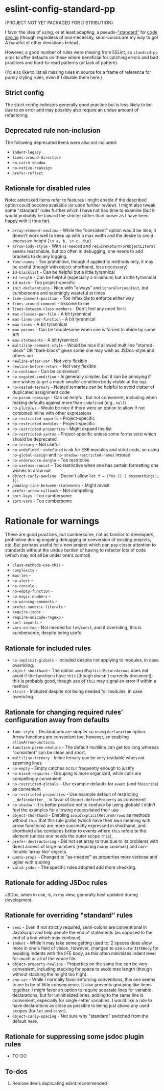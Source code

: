 # eslint-config-standard-pp

(PROJECT NOT YET PACKAGED FOR DISTRIBUTION)

I favor the idea of using, or at least adapting, a pseudo-["standard"](https://standardjs.com/)
for [code styling](https://github.com/standard/eslint-config-standard) (though
regardless of non-necessity, semi-colons are my way to go! A handful of other
deviations below).

However, a good number of rules were missing from ESLint, so `standard-pp`
aims to offer defaults on these where beneficial for catching errors and bad
practices and hard-to-read patterns (or lack of pattern).

(I'd also like to list all missing rules in source for a frame of
reference for purely styling rules, even if I disable them here.)

## Strict config

The strict config indicates generally good practice but is less likely to be
due to an error and may possibly also require an undue amount of refactoring.

## Deprecated rule non-inclusion

The following deprecated items were also not included:

- `indent-legacy`
- `lines-around-directive`
- `no-catch-shadow`
- `no-native-reassign`
- `prefer-reflect`

## Rationale for disabled rules

Note: asterisked items refer to features I might enable if the described
option could become available (or upon further review). I might also tweak
some "standard" rules further which I have not had time to examine (but
it would probably be toward the stricter rather than looser as I have been
happy with it thus far).

- *`array-element-newline`* - While the "consistent" option would be nice,
    it doesn't work well to keep up with a max width and the desire to avoid
    excessive height `[\n a, b, \n c, d\n]`
- `arrow-body-style` - With `as-needed` and `requireReturnForObjectLiteral`
    seems reasonable, but too often in debugging, one needs to add brackets
    to do any logging.
- *`func-names`* - Too prohibitive, though if applied to methods only, it may
  be useful (though with object shorthand, less necessary)
- `id-blacklist` - Can be helpful but a little tyrannical
- `id-length` - Can be helpful (especially a minimum) but a little tyrannical
- `id-match` - Too project-specific
- `init-declarations` - Nice with "always" and `ignoreForLoopInit`, but
    cumbersome and seemingly wasteful at times
- `line-comment-position` - Too inflexible to enforce either way
- `lines-around-comment` - Irksome to me
- `lines-between-class-members` - Don't feel any need for it
- `max-classes-per-file` - A bit tyrannical
- `max-lines-per-function` - A bit tyrannical
- `max-lines` - A bit tyrannical
- `max-params` - Can be troublesome when one is forced to abide by some API
- `max-statements` - A bit tyrannical
- `multiline-comment-style` - Would be nice if allowed multiline "starred-block"
    OR "bare-block" given some one may wish as JSDoc-style and others not
- `newline-after-var` - Not very flexible
- `newline-before-return` - Not very flexible
- `no-continue` - Can be convenient
- `no-negated-condition` - Is generally simpler, but it can be annoying
    if one wishes to get a much smaller condition body visible at the top.
- `no-nested-ternary` - Nested ternaries can be helpful to avoid clutter of
    duplicated assignment code
- `no-param-reassign` - Can be helpful, but not convenient, including when
    making defaults against more than `undefined` (e.g., `null`)
- *`no-plusplus`* - Would be nice if there were an option to allow if not
    combined inline with other expressions
- `no-restricted-imports` - Project-specific
- `no-restricted-modules` - Project-specific
- *`no-restricted-properties`* - Might expand the list
- *`no-restricted-syntax`* - Project-specific unless some forms exist which
    should be deprecated
- `no-ternary` - Not useful
- `no-undefined` - `undefined` is ok for ES6 modules and strict code, so using
    `no-global-assign` and `no-shadow-restricted-names` instead
- `no-underscore-dangle` - Too restrictive
- `no-useless-concat` - Too restrictive when one has certain formatting one
    wishes to draw out
- *`object-curly-newline`* - Doesn't allow `let f = {foo () {
    dosomething();
}};`
- *`padding-line-between-statements`* - Might revisit
- `prefer-arrow-callback` - Not compelling
- `sort-keys` - Too cumbersome
- `sort-vars` - Too cumbersome

# Rationale for warnings

These are good practices, but cumbersome, not as familiar to developers,
prohibitive during ongoing debugging or conversion of existing projects, etc.
But perhaps useful for a new project which can pay closer attention to
standards without the undue burden of having to refactor lots of code (which
may not all be under one's control).

- `class-methods-use-this` -
- `complexity` -
- `max-len` -
- `no-alert` -
- `no-console` -
- `no-empty-function` -
- `no-magic-numbers` -
- `no-warning-comments` -
- `prefer-numeric-literals` -
- `require-jsdoc` -
- `require-unicode-regexp` -
- `sort-imports` -
- `vars-on-top` - Not needed for `let`/`const`, and if overriding, this is
    cumbersome, despite being useful

## Rationale for included rules

- `no-implicit-globals` - Included despite not applying to modules, in
    case overriding.
- `object-shorthand` - The option `avoidExplicitReturnArrows` does
    not avoid if the functions have `this` (though doesn't currently
    document); this is probably good, though use of `this` may signal
    an error if within a method
- `strict` -  Included despite not being needed for modules, in
    case overriding.

## Rationale for changing required rules' configuration away from defaults

- `func-style` - Declarations are simpler so using `declaration` option.
    Arrow functions are convenient too, however, so enabling
    `allowArrowFunctions`.
- `function-paren-newline` - The default multiline can get too long whereas
    "consistent" can be clean and short.
- `multiline-ternary` - Inline ternary can be very readable when not
    spanning lines
- `no-empty` - Empty catches occur frequently enough to justify
- `no-mixed-requires` - Grouping is more organized, while calls are
    compellingly convenient
- `no-restricted-globals` - Use example defaults for `event` (and
    `fdescribe`) as convenient
- `no-restricted-properties` - Use example default of restricting
    `__defineGetter__` in favor of `Object.defineProperty` as convenient
- `no-shadow` - It is better practice not to confuse by using globals! I
    didn't feel the examples for allowing necessitated their use
- `object-shorthand` - Enabling `avoidExplicitReturnArrows` as methods
    without `this` that this rule grabs (which have their own meaning with
    arrow functions) are more succinctly expressed in shorthand, and
    shorthand also conduces better to events where `this` refers to the
    element (unless one needs the outer scope `this`).
- `prefer-destructuring` - Did not set array to true due to its problems
    with direct access of large numbers (requiring many commas) and
    non-iterable ‘array-like’ objects.
- `quote-props` - Changed to "as-needed" as properties more verbose and
    uglier with quoting
- `valid-jsdoc` - The specific rules adopted add more checking.

## Rationale for adding JSDoc rules

JSDoc, when in use, is, in my view, generally best updated during development.

## Rationale for overriding "standard" rules

- `semi` - Even if not strictly required, semi-colons are conventional in
    JavaScript and help denote the end of statements (as opposed to the
    end of a line which may continue)
- `indent` - While it may take some getting used to, 2 spaces does allow more
    in one's field of vision. However, changed to use `outerIIFEBody` for
    avoiding indents with the IIFE body, as this often minimizes indent level
    for much or all of the whole file.
- `object-property-newline` - Properties on the same line can be very
    convenient, including stacking for space to avoid max length (though
    without stacking the height too high).
- *`one-var`* - While I normally favor enforcing conventions, this one seems
    to me to be of little consequence. It also prevents grouping like
    items together. I might favor an option to require separate lines for
    variable declarations, but for uninitialized ones, adding to the same
    line is convenient, especially for single-letter variables. I would
    like a rule to have declarations as close as possible to being just
    above any used scopes (for `let` and `const`).
- `object-curly-spacing` - Not sure why "standard" switched from the default
    here.

## Rationale for suppressing some jsdoc plugin rules

- TO-DO

## To-dos

1. Remove items duplicating eslint:recommended
